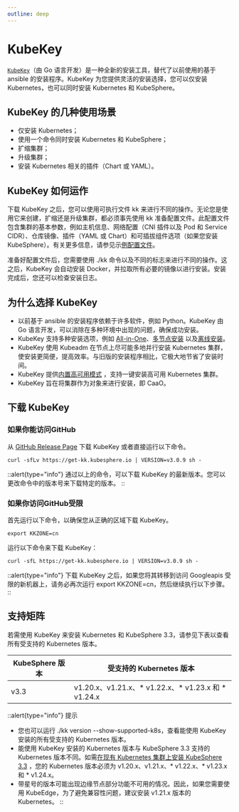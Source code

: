 ```yaml
---
outline: deep
---
```


# KubeKey

[`KubeKey`](https://github.com/kubesphere/kubekey)（由 Go 语言开发）是一种全新的安装工具，替代了以前使用的基于 ansible
的安装程序。KubeKey 为您提供灵活的安装选择，您可以仅安装 Kubernetes，也可以同时安装 Kubernetes 和 KubeSphere。

## KubeKey 的几种使用场景

- 仅安装 Kubernetes；
- 使用一个命令同时安装 Kubernetes 和 KubeSphere；
- 扩缩集群；
- 升级集群；
- 安装 Kubernetes 相关的插件（Chart 或 YAML）。

## KubeKey 如何运作

下载 KubeKey 之后，您可以使用可执行文件 kk 来进行不同的操作。无论您是使用它来创建，扩缩还是升级集群，都必须事先使用 kk
准备配置文件。此配置文件包含集群的基本参数，例如主机信息、网络配置（CNI 插件以及 Pod 和 Service CIDR）、仓库镜像、插件（YAML 或
Chart）和可插拔组件选项（如果您安装
KubeSphere）。有关更多信息，请参见示[例配置文件](https://github.com/kubesphere/kubekey/blob/release-2.2/docs/config-example.md)。

准备好配置文件后，您需要使用 ./kk 命令以及不同的标志来进行不同的操作。这之后，KubeKey 会自动安装
Docker，并拉取所有必要的镜像以进行安装。安装完成后，您还可以检查安装日志。

## 为什么选择 KubeKey

- 以前基于 ansible 的安装程序依赖于许多软件，例如 Python。KubeKey 由 Go 语言开发，可以消除在多种环境中出现的问题，确保成功安装。
- KubeKey
  支持多种安装选项，例如 [All-in-One](https://www.kubesphere.io/zh/docs/v3.3/quick-start/all-in-one-on-linux/)、[多节点安装](https://www.kubesphere.io/zh/docs/v3.3/installing-on-linux/introduction/multioverview/)
  以及[离线安装](https://www.kubesphere.io/zh/docs/v3.3/installing-on-linux/introduction/air-gapped-installation/)。
- KubeKey 使用 Kubeadm 在节点上尽可能多地并行安装 Kubernetes 集群，使安装更简便，提高效率。与旧版的安装程序相比，它极大地节省了安装时间。
- KubeKey
  提供[内置高可用模式](https://www.kubesphere.io/zh/docs/v3.3/installing-on-linux/high-availability-configurations/internal-ha-configuration/)
  ，支持一键安装高可用 Kubernetes 集群。
- KubeKey 旨在将集群作为对象来进行安装，即 CaaO。

## 下载 KubeKey

### 如果你能访问GitHub

从 [GitHub Release Page](https://github.com/kubesphere/kubekey/releases) 下载 KubeKey 或者直接运行以下命令。

```shell
curl -sfLv https://get-kk.kubesphere.io | VERSION=v3.0.9 sh -
```

::alert{type="info"}
通过以上的命令，可以下载 KubeKey 的最新版本。您可以更改命令中的版本号来下载特定的版本。
::

### 如果你访问GitHub受限

首先运行以下命令，以确保您从正确的区域下载 KubeKey。

```shell
export KKZONE=cn
```

运行以下命令来下载 KubeKey：

```shell
curl -sfL https://get-kk.kubesphere.io | VERSION=v3.0.9 sh -
```

::alert{type="info"}
下载 KubeKey 之后，如果您将其转移到访问 Googleapis 受限的新机器上，请务必再次运行 export KKZONE=cn，然后继续执行以下步骤。
::

## 支持矩阵

若需使用 KubeKey 来安装 Kubernetes 和 KubeSphere 3.3，请参见下表以查看所有受支持的 Kubernetes 版本。

| KubeSphere 版本 | 受支持的 Kubernetes 版本                              |
|---------------|-------------------------------------------------|
| v3.3          | v1.20.x、v1.21.x、* v1.22.x、* v1.23.x 和 * v1.24.x |


::alert{type="info"}
提示
- 您也可以运行 ./kk version --show-supported-k8s，查看能使用 KubeKey 安装的所有受支持的 Kubernetes 版本。
- 能使用 KubeKey 安装的 Kubernetes 版本与 KubeSphere 3.3 支持的 Kubernetes
  版本不同。如需[在现有 Kubernetes 集群上安装 KubeSphere 3.3](https://www.kubesphere.io/zh/docs/v3.3/installing-on-kubernetes/introduction/overview/)
  ，您的 Kubernetes 版本必须为 v1.20.x、v1.21.x、* v1.22.x、* v1.23.x 和 * v1.24.x。
- 带星号的版本可能出现边缘节点部分功能不可用的情况。因此，如果您需要使用 KubeEdge，为了避免兼容性问题，建议安装 v1.21.x 版本的
  Kubernetes。
::
